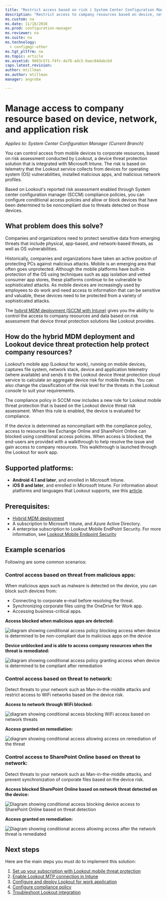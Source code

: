 ```yaml
---
title: "Restrict access based on risk | System Center Configuration Manager"
description: "Restrict access to company resources based on device, network and application risk."
ms.custom: na
ms.date: 11/18/2016
ms.prod: configuration-manager
ms.reviewer: na
ms.suite: na
ms.technology:
  - configmgr-other
ms.tgt_pltfrm: na
ms.topic: article
ms.assetid: 9083c571-f4fc-4a78-adc5-8aec84dabcbd
caps.latest.revision:
author: mtillman
ms.author: mtillman
manager: angrobe

---
```

# Manage access to company resource based on device, network, and application risk

*Applies to: System Center Configuration Manager (Current Branch)*

You can control access from mobile devices to corporate resources, based on risk assessment conducted by Lookout, a device threat protection solution that is integrated with Microsoft Intune. The risk is based on telemetry that the Lookout service collects from devices for operating system (OS) vulnerabilities, installed malicious apps, and malicious network profiles. 

Based on Lookout's reported risk assessment enabled through System center configuration manager (SCCM) compliance policies, you can  configure conditional access policies and allow or block devices that have been determined to be noncompliant due to threats detected on those devices.  

## What problem does this solve?
Companies and organizations need to protect sensitive data from emerging threats that include physical, app-based, and network-based threats, as well as OS vulnerabilities.

Historically, companies and organizations have taken an active position of protecting PCs against malicious attacks. Mobile is an emerging area that often goes unprotected. Although the mobile platforms have built-in protection of the OS using techniques such as app isolation and vetted consumer app stores, these platforms continue to be vulnerable to sophisticated attacks. As mobile devices are increasingly used by employees to do work and need access to information that can be sensitive and valuable, these devices need to be protected from a variety of sophisticated attacks.

The [hybrid MDM deployment (SCCM with Intune)](https://docs.microsoft.com/en-us/sccm/mdm/understand/choose-between-standalone-intune-and-hybrid-mobile-device-management) gives you the ability to control the access to company resources and data based on risk assessment that device threat protection solutions like Lookout provides.

## How do the hybrid MDM deployment and Lookout device threat protection help protect company resources?
Lookout’s mobile app (Lookout for work), running on mobile devices, captures file system, network stack, device and application telemetry (where available) and sends it to the Lookout device threat protection cloud service to calculate an aggregate device risk for mobile threats. You can also change the classification of the risk level for the threats in the Lookout console to suit your requirements.  

The compliance policy in SCCM now includes a new rule for Lookout mobile threat protection that is based on the Lookout device threat risk assessment. When this rule is enabled, the device is evaluated for compliance.

If the device is determined as noncompliant with the compliance policy, access to resources like Exchange Online and SharePoint Online can blocked using conditional access policies. When access is blocked, the end-users are provided with a walkthrough to  help resolve the issue and gain access to company resources. This walkthrough is launched through the Lookout for work app.

## Supported platforms:
* **Android 4.1 and later**, and enrolled in Microsoft Intune.
* **iOS 8 and later**, and enrolled in Microsoft Intune.
For information about platforms and languages that Lookout supports, see this [article](https://personal.support.lookout.com/hc/en-us/articles/114094140253).

## Prerequisites:
* [Hybrid MDM deployment](https://docs.microsoft.com/en-us/sccm/mdm/understand/choose-between-standalone-intune-and-hybrid-mobile-device-management)
* A subscription to Microsoft Intune, and Azure Active Directory.
* A enterprise subscription to Lookout Mobile EndPoint Security.  For more information, see [Lookout Mobile Endpoint Security](https://www.lookout.com/products/mobile-endpoint-security)

## Example scenarios
Following are some common scenarios:
### Control access based on threat from malicious apps:
When malicious apps such as malware is detected on the device, you can block such devices from:
* Connecting to corporate e-mail before resolving the threat.
* Synchronizing corporate files using the OneDrive for Work app.
* Accessing business-critical apps.

**Access blocked when malicious apps are detected:**

![diagram showing conditional access policy blocking access when device is determined to be non-compliant due to malicious apps on the device](../media/config-mgr-maliciousapps_blocked.png)

**Device unblocked and is able to access company resources when the threat is remediated:**

![diagram showing conditional access policy granting access when device is determined to be compliant after remediation](../media/config-mgr-maliciousapps-unblocked.png)
### Control access based on threat to network:
Detect threats to your network such as Man-in-the-middle attacks and restrict access to WiFi networks based on the device risk.

**Access to network through WiFi blocked:**

![diagram showing conditional access blocking WiFi access based on network threats](../media/config-mgr-network-wifi-blocked.png)

**Access granted on remediation:**

![diagram showing conditional access allowing access on remediation of the threat](../media/config-mgr-network-wifi-unblocked.png)
### Control access to SharePoint Online based on threat to network:

Detect threats to your network such as Man-in-the-middle attacks, and prevent synchronization of corporate files based on the device risk.

**Access blocked SharePoint Online based on network threat detected on the device:**

![Diagram showing conditional access blocking device access to SharePoint Online based on threat detection](../media/config-mgr-network-spo-blocked.png)


**Access granted on remediation:**

![Diagram showing conditional access allowing access after the network threat is remediated](../media/config-mgr-network-spo-unblocked.png)

## Next steps
Here are the main steps you must do to implement this solution:
1.	[Set up your subscription with Lookout mobile threat protection](set-up-your-subscription-with-lookout.md)
2.	[Enable Lookout MTP connection in Intune](enable-lookout-connection-in-intune.md)
3.  [Configure and deploy Lookout for work application](configure-and-deploy-lookout-for-work-apps.md)
4.	[Configure compliance policy](enable-device-threat-protection-rule-compliance-policy.md)
5.	[Troubleshoot Lookout integration](troubleshoot-lookout-integration.md)
